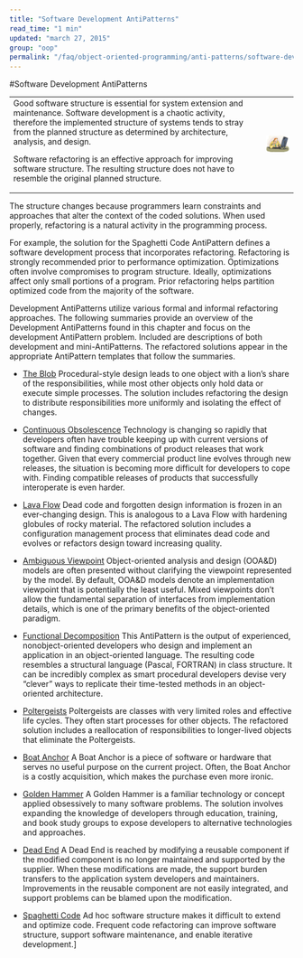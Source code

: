 ```yaml
---
title: "Software Development AntiPatterns"
read_time: "1 min"
updated: "march 27, 2015"
group: "oop"
permalink: "/faq/object-oriented-programming/anti-patterns/software-development-antipatterns/"
---
```


#Software Development AntiPatterns

<table border="0">
<tr><td>
Good software structure is essential for system extension and maintenance. Software development is a chaotic activity, therefore the implemented structure of systems tends to stray from the planned structure as determined by architecture, analysis, and design.

Software refactoring is an effective approach for improving software structure.
The resulting structure does not have to resemble the original planned structure.
</td><td><img src="../../../images/anti-patterns/mang.jpg">
</table>
The structure changes because programmers learn constraints and approaches that alter the context of the coded solutions. When used properly, refactoring is a natural activity in the programming process.

For example, the solution for the Spaghetti Code AntiPattern defines a software development process that incorporates refactoring. Refactoring is strongly recommended prior to performance optimization. Optimizations often involve compromises to program structure. Ideally, optimizations affect only small portions of a program. Prior refactoring helps partition optimized code from the majority of the software.

Development AntiPatterns utilize various formal and informal refactoring approaches. The following summaries provide an overview of the Development AntiPatterns found in this chapter and focus on the development AntiPattern problem. Included are descriptions of both development and mini-AntiPatterns. The refactored solutions appear in the appropriate AntiPattern templates that follow the summaries.

 * <a href="the-blob.md">The Blob</a>
     Procedural-style design leads to one object with a lion’s share of the responsibilities, while most other objects only hold data or execute simple processes. The solution includes refactoring the design to distribute responsibilities more uniformly and isolating the effect of changes.

* <a href="continuous-obsolescence.md">Continuous Obsolescence</a>
   Technology is changing so rapidly that developers often have trouble keeping up with current versions of software and finding combinations of product releases that work together. Given that every commercial product line evolves through new releases, the situation is becoming more difficult for developers to cope with. Finding compatible releases of products that successfully interoperate is even harder.
* <a href="lava-flow.md">Lava Flow</a>
Dead code and forgotten design information is frozen in an ever-changing design. This is analogous to a Lava Flow with hardening globules of rocky material. The refactored solution includes a configuration management process that eliminates dead code and evolves or refactors design toward increasing quality.
* <a href="ambiguous-viewpoint.md">Ambiguous Viewpoint</a>
Object-oriented analysis and design (OOA&D) models are often presented without clarifying the viewpoint represented by the model. By default, OOA&D models denote an implementation viewpoint that is potentially the least useful. Mixed viewpoints don’t allow the fundamental separation of interfaces from implementation details, which is one of the primary benefits of the object-oriented paradigm.
* <a href="functional-decomposition.md">Functional Decomposition</a>
This AntiPattern is the output of experienced, nonobject-oriented developers who design and implement an application in an object-oriented language. The resulting code resembles a structural language (Pascal, FORTRAN) in class structure. It can be incredibly complex as smart procedural developers devise very “clever” ways to replicate their time-tested methods in an object-oriented architecture.
* [Poltergeists](poltergeists.md)
Poltergeists are classes with very limited roles and effective life cycles. They often start processes for other objects. The refactored solution includes a reallocation of responsibilities to longer-lived objects that eliminate the Poltergeists.
* [Boat Anchor](boat-anchor.md)
A Boat Anchor is a piece of software or hardware that serves no useful purpose on the current project. Often, the Boat Anchor is a costly acquisition, which makes the purchase even more ironic.
* [Golden Hammer](golden-hammer.md)
A Golden Hammer is a familiar technology or concept applied obsessively to many software problems. The solution involves expanding the knowledge of developers through education, training, and book study groups to expose developers to alternative technologies and approaches.
* [Dead End](dead-end.md)
A Dead End is reached by modifying a reusable component if the modified component is no longer maintained and supported by the supplier. When these modifications are made, the support burden transfers to the application system developers and maintainers. Improvements in the reusable component are not easily integrated, and support problems can be blamed upon the modification.

* [Spaghetti Code](spaghetti-code.md)
Ad hoc software structure makes it difficult to extend and optimize code. Frequent code refactoring can improve software structure, support software maintenance, and enable iterative development.]
